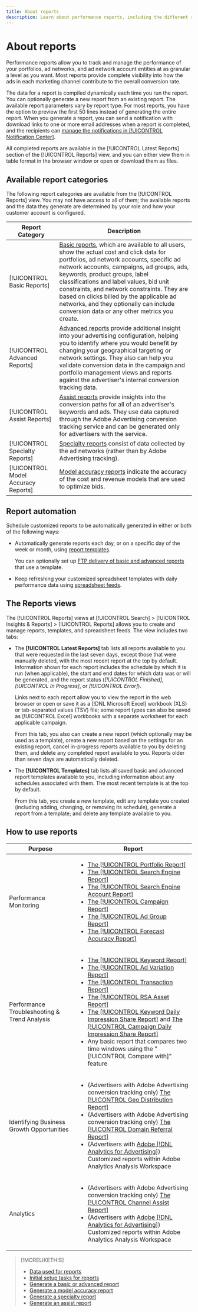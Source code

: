 ```yaml
---
title: About reports
description: Learn about performance reports, including the different report types available and how to automate reports. 
---
```

# About reports

Performance reports allow you to track and manage the performance of your portfolios, ad networks, and ad network account entities at as granular a level as you want. Most reports provide complete visibility into how the ads in each marketing channel contribute to the overall conversion rate.

The data for a report is compiled dynamically each time you run the report. You can optionally generate a new report from an existing report. The available report parameters vary by report type. For most reports, you have the option to preview the first 50 lines instead of generating the entire report. When you generate a report, you can send a notification with download links to one or more email addresses when a report is completed, and the recipients can [manage the notifications in [!UICONTROL Notification Center]](/help/search-social-commerce/notifications/notification-about.md).

All completed reports are available in the [!UICONTROL Latest Reports] section of the [!UICONTROL Reports] view, and you can either view them in table format in the browser window or open or download them as files.

## Available report categories

The following report categories are available from the [!UICONTROL Reports] view. You may not have access to all of them; the available reports and the data they generate are determined by your role and how your customer account is configured.

| Report Category | Description |
| ----| ---- |
| [!UICONTROL Basic Reports] | [Basic reports](/help/search-social-commerce/reports/management/basic-advanced/basic-advanced-report-about.md), which are available to all users, show the actual cost and click data for portfolios, ad network accounts, specific ad network accounts, campaigns, ad groups, ads, keywords, product groups, label classifications and label values, bid unit constraints, and network constraints. They are based on clicks billed by the applicable ad networks, and they optionally can include conversion data or any other metrics you create. |
| [!UICONTROL Advanced Reports] | [Advanced reports](/help/search-social-commerce/reports/management/basic-advanced/basic-advanced-report-about.md) provide additional insight into your advertising configuration, helping you to identify where you would benefit by changing your geographical targeting or network settings. They also can help you validate conversion data in the campaign and portfolio management views and reports against the advertiser's internal conversion tracking data. |
| [!UICONTROL Assist Reports] | [Assist reports](/help/search-social-commerce/reports/management/assist/assist-report-about.md) provide insights into the conversion paths for all of an advertiser's keywords and ads. They use data captured through the Adobe Advertising conversion tracking service and can be generated only for advertisers with the service. |
| [!UICONTROL Specialty Reports] | [Specialty reports](/help/search-social-commerce/reports/management/specialty/specialty-report-about.md) consist of data collected by the ad networks (rather than by Adobe Advertising tracking). |
| [!UICONTROL Model Accuracy Reports] | [Model accuracy reports](/help/search-social-commerce/reports/management/model-accuracy/model-accuracy-report-about.md) indicate the accuracy of the cost and revenue models that are used to optimize bids. |

## Report automation

Schedule customized reports to be automatically generated in either or both of the following ways:

* Automatically generate reports each day, or on a specific day of the week or month, using [report templates](/help/search-social-commerce/reports/automation/templates/template-about.md).
  
  You can optionally set up [FTP delivery of basic and advanced reports](/help/search-social-commerce/reports/automation/ftp-reports.md) that use a template.

* Keep refreshing your customized spreadsheet templates with daily performance data using [spreadsheet feeds](/help/search-social-commerce/reports/automation/spreadsheet-feeds/spreadsheet-feed-about.md).

## The Reports views

The [!UICONTROL Reports] views at [!UICONTROL Search] > [!UICONTROL Insights & Reports] > [!UICONTROL Reports] allows you to create and manage reports, templates, and spreadsheet feeds. The view includes two tabs:

* The **[!UICONTROL Latest Reports]** tab lists all reports available to you that were requested in the last seven days, except those that were manually deleted, with the most recent report at the top by default. Information shown for each report includes the schedule by which it is run (when applicable), the start and end dates for which data was or will be generated, and the report status (*[!UICONTROL Finished]*, *[!UICONTROL In Progress]*, or *[!UICONTROL Error]*).
  
  Links next to each report allow you to view the report in the web browser or open or save it as a [!DNL Microsoft Excel] workbook (XLS) or tab-separated values (TSV) file; some report types can also be saved as [!UICONTROL Excel] workbooks with a separate worksheet for each applicable campaign.
  
  From this tab, you also can create a new report (which optionally may be used as a template), create a new report based on the settings for an existing report, cancel in-progress reports available to you by deleting them, and delete any completed report available to you. Reports older than seven days are automatically deleted.

* The **[!UICONTROL Templates]** tab lists all saved basic and advanced report templates available to you, including information about any schedules associated with them. The most recent template is at the top by default.
  
  From this tab, you create a new template, edit any template you created (including adding, changing, or removing its schedule), generate a report from a template; and delete any template available to you.

## How to use reports

| Purpose | Report |
| ---- | ---- |
| Performance Monitoring | <ul><li>[The [!UICONTROL Portfolio Report]](/help/search-social-commerce/reports/management/basic-advanced/portfolio-report.md)</li><li>[The [!UICONTROL Search Engine Report]](/help/search-social-commerce/reports/management/basic-advanced/search-engine-report.md)</li><li>[The [!UICONTROL Search Engine Account Report]](/help/search-social-commerce/reports/management/basic-advanced/search-engine-account-report.md)</li><li>[The [!UICONTROL Campaign Report]](/help/search-social-commerce/reports/management/basic-advanced/campaign-report.md)</li><li>[The [!UICONTROL Ad Group Report]](/help/search-social-commerce/reports/management/basic-advanced/ad-group-report.md)</li><li>[The [!UICONTROL Forecast Accuracy Report]](/help/search-social-commerce/reports/management/model-accuracy/forecast-accuracy-report.md)</li></ul> |
| Performance Troubleshooting & Trend Analysis | <ul><li>[The [!UICONTROL Keyword Report]](/help/search-social-commerce/reports/management/basic-advanced/keyword-report.md)</li><li>[The [!UICONTROL Ad Variation Report]](/help/search-social-commerce/reports/management/basic-advanced/ad-variation-report.md)</li><li>[The [!UICONTROL Transaction Report]](/help/search-social-commerce/reports/management/basic-advanced/transaction-report.md)</li><li>[The [!UICONTROL RSA Asset Report]](/help/search-social-commerce/reports/management/specialty/rsa-asset-report.md)</li><li>[The [!UICONTROL Keyword Daily Impression Share Report]](/help/search-social-commerce/reports/management/specialty/keyword-daily-impression-share-report.md) and [The [!UICONTROL Campaign Daily Impression Share Report]](/help/search-social-commerce/reports/management/specialty/campaign-daily-impression-share-report.md)</li><li>Any basic report that compares two time windows using the "[!UICONTROL Compare with]" feature</li></ul> |
| Identifying Business Growth Opportunities | <ul><li>(Advertisers with Adobe Advertising conversion tracking only) [The [!UICONTROL Geo Distribution Report]](/help/search-social-commerce/reports/management/basic-advanced/geo-distribution-report.md)</li><li>(Advertisers with Adobe Advertising conversion tracking only) [The [!UICONTROL Domain Referral Report]](/help/search-social-commerce/reports/management/basic-advanced/domain-referral-report.md)</li><li>(Advertisers with [Adobe [!DNL Analytics for Advertising]](https://experienceleague.adobe.com/docs/advertising/integrations/analytics/overview.html)) Customized reports within Adobe Analytics Analysis Workspace</li></ul> |
| Analytics | <ul><li>(Advertisers with Adobe Advertising conversion tracking only) [The [!UICONTROL Channel Assist Report]](/help/search-social-commerce/reports/management/assist/channel-assist-report.md)</li><li>(Advertisers with [Adobe [!DNL Analytics for Advertising]](https://experienceleague.adobe.com/docs/advertising/integrations/analytics/overview.html)) Customized reports within Adobe Analytics Analysis Workspace</li></ul> |

>[!MORELIKETHIS]
>
>* [Data used for reports](data-used-for-reports.md)
>* [Initial setup tasks for reports](initial-setup.md)
>* [Generate a basic or advanced report](/help/search-social-commerce/reports/management/basic-advanced/basic-advanced-report-generate.md)
>* [Generate a model accuracy report](/help/search-social-commerce/reports/management/model-accuracy/model-accuracy-report-generate.md)
>* [Generate a specialty report](/help/search-social-commerce/reports/management/specialty/specialty-report-generate.md)
>* [Generate an assist report](/help/search-social-commerce/reports/management/assist/assist-report-generate.md)
